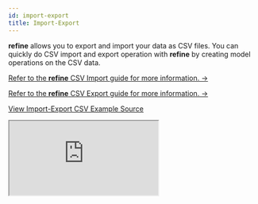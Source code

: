 ```yaml
---
id: import-export
title: Import-Export
---
```


**refine** allows you to export and import your data as CSV files. You can quickly do CSV import and export operation with **refine** by creating model operations on the CSV data.

[Refer to the **refine** CSV Import guide for more information. →](/docs/advanced-tutorials/import-export/csv-import/)

[Refer to the **refine** CSV Export guide for more information. →](/docs/advanced-tutorials/import-export/csv-export/)

[View Import-Export CSV Example Source](https://github.com/pankod/refine/tree/master/examples/importExport/antd)

<iframe loading="lazy" src="https://stackblitz.com//github/pankod/refine/tree/master/examples/importExport/antd?embed=1&view=preview&theme=dark&preset=node"
     style={{width: "100%", height:"80vh", border: "0px", borderRadius: "8px", overflow:"hidden"}}
     title="refine-import-export-example"
     allow="accelerometer; ambient-light-sensor; camera; encrypted-media; geolocation; gyroscope; hid; microphone; midi; payment; usb; vr; xr-spatial-tracking"
     sandbox="allow-forms allow-modals allow-popups allow-presentation allow-same-origin allow-scripts"
   ></iframe>
